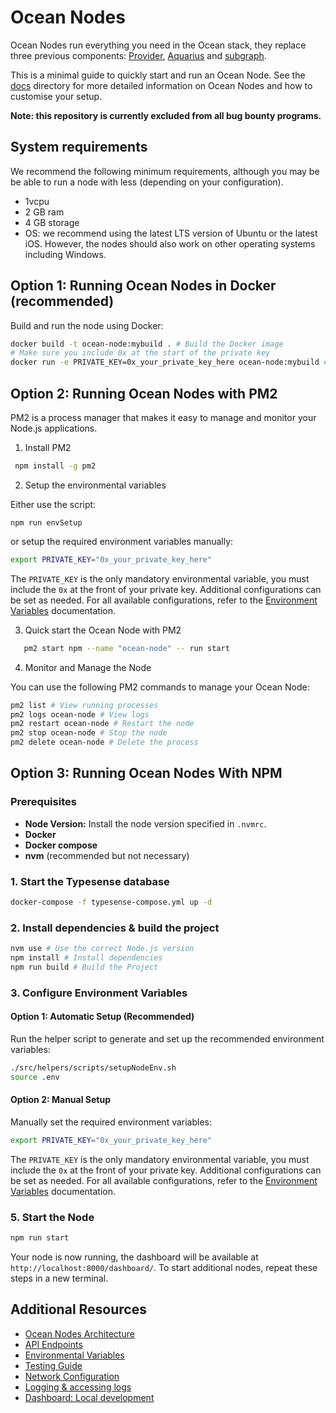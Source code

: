 # Ocean Nodes

Ocean Nodes run everything you need in the Ocean stack, they replace three previous components: [Provider](https://github.com/oceanprotocol/provider), [Aquarius](https://github.com/oceanprotocol/aquarius) and [subgraph](https://github.com/oceanprotocol/ocean-subgraph).

This is a minimal guide to quickly start and run an Ocean Node. See the [docs](/docs/) directory for more detailed information on Ocean Nodes and how to customise your setup.

**Note: this repository is currently excluded from all bug bounty programs.**

## System requirements

We recommend the following minimum requirements, although you may be be able to run a node with less (depending on your configuration).

- 1vcpu
- 2 GB ram
- 4 GB storage
- OS: we recommend using the latest LTS version of Ubuntu or the latest iOS. However, the nodes should also work on other operating systems including Windows.

## Option 1: Running Ocean Nodes in Docker (recommended)

Build and run the node using Docker:

```bash
docker build -t ocean-node:mybuild . # Build the Docker image
# Make sure you include 0x at the start of the private key
docker run -e PRIVATE_KEY=0x_your_private_key_here ocean-node:mybuild # Start container
```

## Option 2: Running Ocean Nodes with PM2

PM2 is a process manager that makes it easy to manage and monitor your Node.js applications.

1. Install PM2

```bash
 npm install -g pm2
```

2. Setup the environmental variables

Either use the script:

```
npm run envSetup
```

or setup the required environment variables manually:

```bash
export PRIVATE_KEY="0x_your_private_key_here"
```

The `PRIVATE_KEY` is the only mandatory environmental variable, you must include the `0x` at the front of your private key. Additional configurations can be set as needed. For all available configurations, refer to the [Environment Variables](docs/env.md) documentation.

3.  Quick start the Ocean Node with PM2

```bash
   pm2 start npm --name "ocean-node" -- run start
```

4.  Monitor and Manage the Node

You can use the following PM2 commands to manage your Ocean Node:

```bash
pm2 list # View running processes
pm2 logs ocean-node # View logs
pm2 restart ocean-node # Restart the node
pm2 stop ocean-node # Stop the node
pm2 delete ocean-node # Delete the process
```

## Option 3: Running Ocean Nodes With NPM

### Prerequisites

- **Node Version:** Install the node version specified in `.nvmrc`.
- **Docker**
- **Docker compose**
- **nvm** (recommended but not necessary)

### 1. Start the Typesense database

```bash
docker-compose -f typesense-compose.yml up -d
```

### 2. Install dependencies & build the project

```bash
nvm use # Use the correct Node.js version
npm install # Install dependencies
npm run build # Build the Project
```

### 3. Configure Environment Variables

#### Option 1: Automatic Setup (Recommended)

Run the helper script to generate and set up the recommended environment variables:

```bash
./src/helpers/scripts/setupNodeEnv.sh
source .env
```

#### Option 2: Manual Setup

Manually set the required environment variables:

```bash
export PRIVATE_KEY="0x_your_private_key_here"
```

The `PRIVATE_KEY` is the only mandatory environmental variable, you must include the `0x` at the front of your private key. Additional configurations can be set as needed. For all available configurations, refer to the [Environment Variables](docs/env.md) documentation.

### 5. Start the Node

```bash
npm run start
```

Your node is now running, the dashboard will be available at `http://localhost:8000/dashboard/`. To start additional nodes, repeat these steps in a new terminal.

## Additional Resources

- [Ocean Nodes Architecture](docs/Arhitecture.md)
- [API Endpoints](docs/API.md)
- [Environmental Variables](docs/env.md)
- [Testing Guide](docs/testing.md)
- [Network Configuration](docs/networking.md)
- [Logging & accessing logs](docs/networking.md)
- [Dashboard: Local development](dashboard/README.md)
